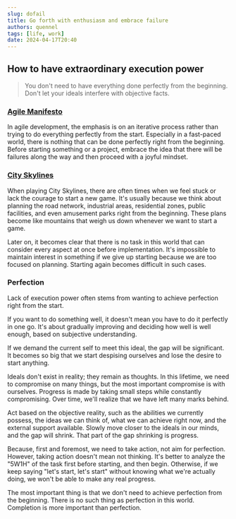 ```yaml
---
slug: dofail
title: Go forth with enthusiasm and embrace failure
authors: quennel
tags: [life, work]
date: 2024-04-17T20:40
---
```


## How to have extraordinary execution power
> You don't need to have everything done perfectly from the beginning. Don't let your ideals interfere with objective facts.

### [Agile Manifesto](https://agilemanifesto.org/)
In agile development, the emphasis is on an iterative process rather than trying to do everything perfectly from the start. Especially in a fast-paced world, there is nothing that can be done perfectly right from the beginning. Before starting something or a project, embrace the idea that there will be failures along the way and then proceed with a joyful mindset.

### [City Skylines](https://www.paradoxinteractive.com/games/cities-skylines/about)
When playing City Skylines, there are often times when we feel stuck or lack the courage to start a new game. It's usually because we think about planning the road network, industrial areas, residential zones, public facilities, and even amusement parks right from the beginning. These plans become like mountains that weigh us down whenever we want to start a game.

Later on, it becomes clear that there is no task in this world that can consider every aspect at once before implementation. It's impossible to maintain interest in something if we give up starting because we are too focused on planning. Starting again becomes difficult in such cases.

### Perfection
Lack of execution power often stems from wanting to achieve perfection right from the start.

If you want to do something well, it doesn't mean you have to do it perfectly in one go. It's about gradually improving and deciding how well is well enough, based on subjective understanding.

If we demand the current self to meet this ideal, the gap will be significant. It becomes so big that we start despising ourselves and lose the desire to start anything.

Ideals don't exist in reality; they remain as thoughts. In this lifetime, we need to compromise on many things, but the most important compromise is with ourselves. Progress is made by taking small steps while constantly compromising. Over time, we'll realize that we have left many marks behind.

Act based on the objective reality, such as the abilities we currently possess, the ideas we can think of, what we can achieve right now, and the external support available. Slowly move closer to the ideals in our minds, and the gap will shrink. That part of the gap shrinking is progress.

Because, first and foremost, we need to take action, not aim for perfection. However, taking action doesn't mean not thinking. It's better to analyze the "5W1H" of the task first before starting, and then begin. Otherwise, if we keep saying "let's start, let's start" without knowing what we're actually doing, we won't be able to make any real progress.

The most important thing is that we don't need to achieve perfection from the beginning. There is no such thing as perfection in this world. Completion is more important than perfection.